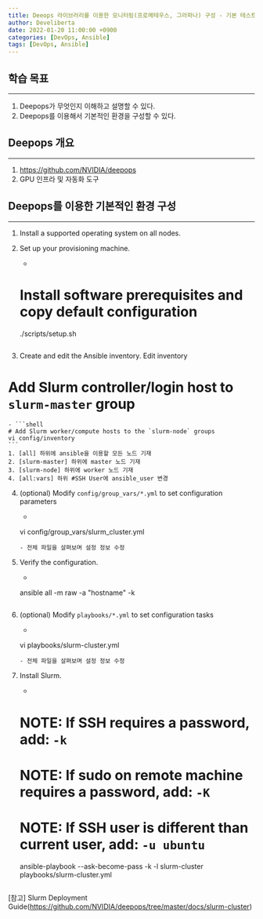 ```yaml
---
title: Deeops 라이브러리를 이용한 모니터링(프로메테우스, 그라파나) 구성 - 기본 테스트
author: Develiberta
date: 2022-01-20 11:00:00 +0900
categories: [DevOps, Ansible]
tags: [DevOps, Ansible]
---
```



## 학습 목표
---
1. Deepops가 무엇인지 이해하고 설명할 수 있다.
2. Deepops를 이용해서 기본적인 환경을 구성할 수 있다.

## Deepops 개요
---
1. https://github.com/NVIDIA/deepops
2. GPU 인프라 및 자동화 도구

## Deepops를 이용한 기본적인 환경 구성
---
1. Install a supported operating system on all nodes.

2. Set up your provisioning machine.
	- ```shell
	# Install software prerequisites and copy default configuration
	./scripts/setup.sh
	```

3. Create and edit the Ansible inventory.
Edit inventory
# Add Slurm controller/login host to `slurm-master` group
	- ```shell
	# Add Slurm worker/compute hosts to the `slurm-node` groups
	vi config/inventory
	```
	1. [all] 하위에 ansible을 이용할 모든 노드 기재
	2. [slurm-master] 하위에 master 노드 기재
	3. [slurm-node] 하위에 worker 노드 기재
	4. [all:vars] 하위 #SSH User에 ansible_user 변경

4. (optional) Modify `config/group_vars/*.yml` to set configuration parameters
	- ```shell
	vi config/group_vars/slurm_cluster.yml
	```
	- 전체 파일을 살펴보며 설정 정보 수정

5. Verify the configuration.
	- ```shell
	ansible all -m raw -a "hostname" -k
	```

6. (optional) Modify `playbooks/*.yml` to set configuration tasks
	- ```shell
	vi playbooks/slurm-cluster.yml
	```
	- 전체 파일을 살펴보며 설정 정보 수정

7. Install Slurm.
	- ```shell
	# NOTE: If SSH requires a password, add: `-k`
	# NOTE: If sudo on remote machine requires a password, add: `-K`
	# NOTE: If SSH user is different than current user, add: `-u ubuntu`
	ansible-playbook --ask-become-pass -k -l slurm-cluster playbooks/slurm-cluster.yml
	```

[참고]
Slurm Deployment Guide(https://github.com/NVIDIA/deepops/tree/master/docs/slurm-cluster)